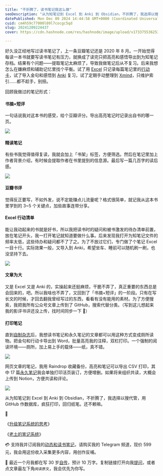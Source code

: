 ```yaml
---
title: "不折腾了，读书笔记我这么做"
seoDescription: "从为知笔记到 Excel 到 Anki 到 Obsidian，不折腾了，我选择以搜代管，用 GitHub 作数据库，疯狂打印，回归纸笔。"
datePublished: Mon Dec 09 2024 14:44:58 GMT+0000 (Coordinated Universal Time)
cuid: cm4h59c77000l09l7cocgc5qd
slug: 20241209224437
cover: https://cdn.hashnode.com/res/hashnode/image/upload/v1733755362539/9d92ce2d-9a74-4ba3-896c-7d0c6478b4b7.jpeg

---
```


好久没正经地写过读书笔记了，上一条豆瓣笔记还是 2020 年 8 月。一开始觉得每读一本书就要写读书笔记有压力，就换成了读完只把高亮和感悟导出到为知笔记存档。结果有个问题——提取笔记太麻烦了，导致我做笔记后从不复习。后来我想怎么在嫌麻烦和辅助记忆里找个平衡。试了用 [Excel](https://mp.weixin.qq.com/s?__biz=MzI3MzU5MDA1OQ==&mid=2247488139&idx=1&sn=46f6a1c5c87a29bdcde8d4bad0a70d1d&chksm=eb21a0cfdc5629d9067e34fb22eecdc514c31a21679a27ac26545ff0844951da96d667ae2847&scene=21#wechat_redirect) 只记录每篇笔记里的[行动卡](https://mp.weixin.qq.com/s/4OO4Gfsn0c0l8AJbKgxyrw)，试了导入金句和感悟到 [Anki](https://mp.weixin.qq.com/s?__biz=MzI3MzU5MDA1OQ==&mid=2247485002&idx=1&sn=bf5d61da4b76fade49e69fefbe1f0b15&chksm=eb21b40edc563d1871f86c6633c27a70f74f123acf640e1c013517f578c59fd5a110f72a33b9&scene=21#wechat_redirect) 复习，试了定期手动整理到 [Xmind](https://mp.weixin.qq.com/s/Xe-Btpr18axtqJynYJ-KFA)，只维护索引……都不趁手，别扭。

回顾我做过的笔记形式：

#### 书摘+短评

一句话说我对这本书的感受，给个豆瓣评分。导出高亮笔记时记录出自书的哪一页。

![](url)

#### 精读笔记

有些书我觉得值得复读，我就会加上「书架」标签，方便筛选。然后在笔记里加上作者背景介绍，有时候会提取作者在书里提到的信息源。最后写一篇几百字的读后感。

![](url)

#### 豆瓣书评

觉得反正要写，不如外发，说不定能赚点儿流量呢？格式很简单，就记我从这本书里学到的 3~5 个关键点，加些故事连带分享。

#### Excel 行动清单

能让我动起来的书就是好书，所以我把读书时的疑问和被书激发的待办清单前置，放在笔记开头，我一打开笔记就知道要做什么事。后来发现我打开为知笔记文件的频率太低，这些待办和疑问都不了了之。为了不放过它们，专门做了个笔记 Excel 一目十行。实际效果一般，又导入到 Anki，希望坐车、睡前可以随机刷一刷，也没坚持下去。

![](url)

#### 文章为大

又是 Excel 又是 Anki 的，实操起来还挺麻烦，干脆不弄了，真正重要的东西总是会回来的，吧。所以我啥也不弄了，又回到了「书摘+短评」的一阶段。只有在写长文的时候，才回去翻我曾经写过的东西，看看有没有能用的素材。为了方便搜索，我把我所有公众号文章上传到了 GitHub，搜索代替分类。（写到这儿想起来我的影评书评还没上传，找时间同步一下 🤣）

#### 打印笔记

直到[自制杂志](https://mp.weixin.qq.com/s/1U0lDunMaTlf99PZ8ObBdw)后，我想读书笔记和永久笔记的文章都可以用这种方式变成厕所读物。把金句和行动卡导出到 Word，批量高亮我的注释，双栏打印。一个强制的阅读环境——厕所，加上易上手的载体——纸，真不错。

![](url)

网页文章的笔记，我用 Raindrop 收藏备份，高亮和笔记可以导出 CSV 打印，其中 17 篇[永久笔记](https://weibo.com/5262225303/P2ReD3WTf)我会单独打印活页装订，方便增删。如果将来组织共读，大概会上传到 Notion，方便共读和评论。

![](url)

从为知笔记到 Excel 到 Anki 到 Obsidian，不折腾了，我选择以搜代管，用 GitHub 作数据库，疯狂打印，回归纸笔。还不赖嘛。

🔗

《[升级笔记系统的思考](https://mp.weixin.qq.com/s/L7pN7xQ7wwSSidKD-cOD0g)》

《[老土的笔记系统](https://mp.weixin.qq.com/s/Xe-Btpr18axtqJynYJ-KFA)》

💳 支持我并订阅我的[动态和读书笔记](https://mp.weixin.qq.com/s/A_yK10ktL8Nl7RzsnGwzEg)，请购买我的 Telegram 频道，现价 599 元，我会用这份收入采集更多内容，用创作反哺。

📖 最近一个月我都在写 30 岁[自传](https://mp.weixin.qq.com/s?__biz=MzI3MzU5MDA1OQ==&mid=2247488741&idx=1&sn=3aca11b2f15bcb82156b45c8a69ae937&chksm=eb21a6a1dc562fb7bbf6242bc1a68995eba7b560a49627ac031e129b33aa29a624896186a2a3#rd)，预计 10 万字。复制链接打开向我[提问](https://wj.qq.com/s2/15897499/4fe9/)，或者点文章最左下角`阅读原文`，我会优先为你写。